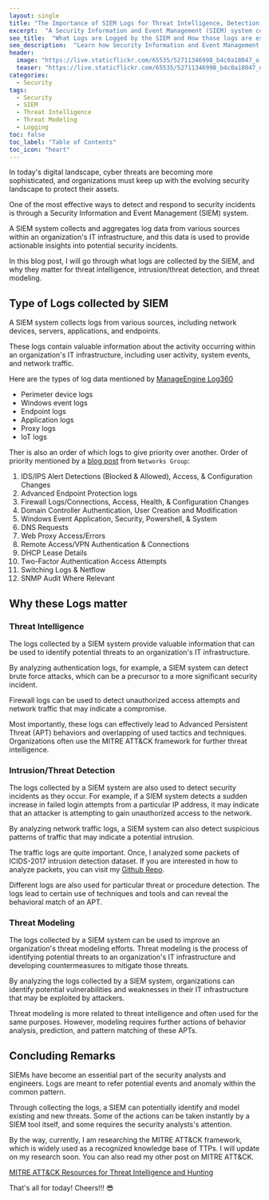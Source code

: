 ```yaml
---
layout: single
title: "The Importance of SIEM Logs for Threat Intelligence, Detection, and Modeling"
excerpt:  "A Security Information and Event Management (SIEM) system collects log data from various sources within an organization's IT infrastructure. This data is used to provide actionable insights into potential security incidents. By analyzing SIEM logs, organizations can detect potential security threats, improve intrusion/threat detection, and enhance their threat modeling efforts. Read on to learn more about the importance of SIEM logs for threat intelligence, detection, and modeling."
seo_title:  "What Logs are Logged by the SIEM and How those logs are essential for Threat Intelligence/Modeling, Intrusion/Threat Detection"
seo_description:  "Learn how Security Information and Event Management (SIEM) system logs can help organizations detect and respond to security incidents, identify potential threats, and improve threat modeling efforts."
header:
  image: "https://live.staticflickr.com/65535/52711346998_b4c0a18047_o.png"
  teaser: "https://live.staticflickr.com/65535/52711346998_b4c0a18047_o.png"
categories:
  - Security
tags:
  - Security
  - SIEM
  - Threat Intelligence
  - Threat Modeling
  - Logging
toc: false
toc_label: "Table of Contents"
toc_icon: "heart"
---
```



In today's digital landscape, cyber threats are becoming more sophisticated, and organizations must keep up with the evolving security landscape to protect their assets. 

One of the most effective ways to detect and respond to security incidents is through a Security Information and Event Management (SIEM) system. 

A SIEM system collects and aggregates log data from various sources within an organization's IT infrastructure, and this data is used to provide actionable insights into potential security incidents. 

In this blog post, I will go through what logs are collected by the SIEM, and why they matter for threat intelligence, intrusion/threat detection, and threat modeling.

## Type of Logs collected by SIEM
A SIEM system collects logs from various sources, including network devices, servers, applications, and endpoints. 

These logs contain valuable information about the activity occurring within an organization's IT infrastructure, including user activity, system events, and network traffic. 

Here are the types of log data mentioned by [ManageEngine Log360](https://www.manageengine.com/log-management/siem/collecting-and-analysing-different-log-types.html)

* Perimeter device logs
* Windows event logs
* Endpoint logs
* Application logs
* Proxy logs
* IoT logs

Ther is also an order of which logs to give priority over another.  Order of priority mentioned by a [blog post](https://www.networksgroup.com/blog/threat-detection-logs-log-sources-and-analysis-make-all-the-difference) from `Networks Group`:


1.  IDS/IPS Alert Detections (Blocked & Allowed), Access, & Configuration Changes
2.  Advanced Endpoint Protection logs
3.  Firewall Logs/Connections, Access, Health, & Configuration Changes
4.  Domain Controller Authentication, User Creation and Modification
5.  Windows Event Application, Security, Powershell, & System
6.  DNS Requests
7.  Web Proxy Access/Errors
8.  Remote Access/VPN Authentication & Connections
9.  DHCP Lease Details
10.  Two-Factor Authentication Access Attempts
11.  Switching Logs & Netflow
12.  SNMP Audit Where Relevant


## Why these Logs matter
### Threat Intelligence
The logs collected by a SIEM system provide valuable information that can be used to identify potential threats to an organization's IT infrastructure. 

By analyzing authentication logs, for example, a SIEM system can detect brute force attacks, which can be a precursor to a more significant security incident. 

Firewall logs can be used to detect unauthorized access attempts and network traffic that may indicate a compromise.

Most importantly, these logs can effectively lead to Advanced Persistent Threat (APT) behaviors and overlapping of used tactics and techniques. Organizations often use the MITRE ATT&CK framework for further threat intelligence.
 

### Intrusion/Threat Detection
The logs collected by a SIEM system are also used to detect security incidents as they occur. For example, if a SIEM system detects a sudden increase in failed login attempts from a particular IP address, it may indicate that an attacker is attempting to gain unauthorized access to the network. 

By analyzing network traffic logs, a SIEM system can also detect suspicious patterns of traffic that may indicate a potential intrusion.

The traffic logs are quite important. Once, I analyzed some packets of ICIDS-2017 intrusion detection dataset. If you are interested in how to analyze packets, you can visit my [Github Repo](https://github.com/shantoroy/OS_fingerprinting_using-ML).

Different logs are also used for particular threat or procedure detection. The logs lead to certain use of techniques and tools and can reveal the behavioral match of an APT.

### Threat Modeling
The logs collected by a SIEM system can be used to improve an organization's threat modeling efforts. Threat modeling is the process of identifying potential threats to an organization's IT infrastructure and developing countermeasures to mitigate those threats. 

By analyzing the logs collected by a SIEM system, organizations can identify potential vulnerabilities and weaknesses in their IT infrastructure that may be exploited by attackers.

Threat modeling is more related to threat intelligence and often used for the same purposes. However, modeling requires further actions of behavior analysis, prediction, and pattern matching of these APTs.

## Concluding Remarks
SIEMs have become an essential part of the security analysts and engineers. Logs are meant to refer potential events and anomaly within the common pattern.

Through collecting the logs, a SIEM can potentially identify and model existing and new threats. Some of the actions can be taken instantly by a SIEM tool itself, and some requires the security analysts's attention.

By the way, currently, I am researching the MITRE ATT&CK framework, which is widely used as a recognized knowledge base of TTPs. I will update on my research soon. You can also read my other post on MITRE ATT&CK.

[MITRE ATT&CK Resources for Threat Intelligence and Hunting](https://shantoroy.com/att&ck/mitre-attack-threat-intelligence-detection-hunting-resources/)

That's all for today! Cheers!!! :sunglasses:
<!--stackedit_data:
eyJoaXN0b3J5IjpbNTc0OTY3MDY0XX0=
-->